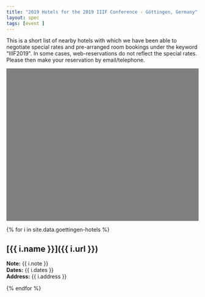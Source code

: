 ```yaml
---
title: "2019 Hotels for the 2019 IIIF Conference - Göttingen, Germany"
layout: spec
tags: [event ]
---
```


This is a short list of nearby hotels with which we have been able to negotiate special rates and pre-arranged room bookings under the keyword "IIIF2019". In some cases, web-reservations do not reflect the special rates. Please then make your reservation by email/telephone.

<div id="map" style="width: 100%; height: 400px; background-color: grey;"></div>
<script>
  function initMap() {
    var CurrentInfoBox = null;
    var goettingen = {lat: 51.5321726,lng:9.915052};
    var map = new google.maps.Map(document.getElementById('map'), {
      zoom: 13.53,
      center: goettingen,
      clickableIcons: false,
      gestureHandling: "greedy"
    });
    // Hide box if there is a click in the map
    map.addListener('click', function() {
                            if (CurrentInfoBox != null) {
                                CurrentInfoBox.close();
                            }
                            CurrentInfoBox = null;
                    });
    markers = [];
    var marker = null;

    function wrapEventCallback(callback){
        var args = Array.prototype.slice.call(arguments, 1);
        return function(e){
            callback.apply(this, args)
        }
    }
    infoBoxFunction = function(index, text) {
        if (CurrentInfoBox != null) {
            CurrentInfoBox.close();
        }
        CurrentInfoBox = new google.maps.InfoWindow({ content: text});
        CurrentInfoBox.open(map, markers[index]);
    };
    // different colour pins for conference locations
    var pinColor = "cccc00";
    var pinImage = new google.maps.MarkerImage("https://chart.apis.google.com/chart?chst=d_map_pin_letter&chld=%E2%80%A2|" + pinColor,
                        new google.maps.Size(21, 34),
                        new google.maps.Point(0,0),
                        new google.maps.Point(10, 34));
    var pinShadow = new google.maps.MarkerImage("https://chart.apis.google.com/chart?chst=d_map_pin_shadow",
                        new google.maps.Size(40, 37),
                        new google.maps.Point(0, 0),
                        new google.maps.Point(12, 35));
    var count = 0;
{% for i in site.data.goettingen-hotels %}    
    count = {{ forloop.index0 }}
    marker = new google.maps.Marker({
        position: {lat: {{ i.lat }}, lng: {{ i.lng}} },
        title: "{{ i.name }}",
        map: map
    });
    var content = "<p><a href='{{i.url}}'>{{i.name}}</a><ul><li><b>Address:</b> {{ i.address }}</li><li><b>URL: </b>{{ i.url }}</li></ul></p>";
    marker.addListener('click',wrapEventCallback(infoBoxFunction, count, content));
    markers.push(marker)
{% endfor %}
   hotels = count + 1;
// {% for i in site.data.washington-locations%}    
//     count = hotels + {{ forloop.index0 }}
//     marker = new google.maps.Marker({
//         position: {lat: {{ i.lat }}, lng: {{ i.lng}} },
//         title: "{{ i.name }}",
//         map: map,
//         icon: pinImage,
//         shadow: pinShadow
//     });
//     var content = "<p><a href='{{i.url}}'>{{i.name}}</a><ul><li><b>Address:</b> {{ i.address }}</li><li>{{ i.note}}</li></ul></p>";
//     marker.addListener('click',wrapEventCallback(infoBoxFunction, count, content));
//     markers.push(marker)
// {% endfor %}

  }
</script>
<!-- <iframe src="https://www.google.com/maps/d/u/0/embed?mid=1E41BkdgtTTLMvvApZAVITXWj-2fE7oTk" width="640" height="480"></iframe>-->

{% for i in site.data.goettingen-hotels %}
## [{{ i.name }}]({{ i.url }})
**Note:** {{ i.note }}<br/>
**Dates:** {{ i.dates }}<br/>
**Address:** {{ i.address }}<br/>
<!-- **Tel:** {{ i.tel }} -->

{% endfor %}

<script async defer src="https://maps.googleapis.com/maps/api/js?key=AIzaSyABBvwq6o-hTwwlEaLLK7SLLPC0emBOSjE&callback=initMap" ></script>